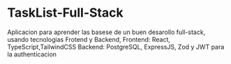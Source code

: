 # TaskList-Full-Stack
Aplicacion para aprender las basese de un buen desarollo full-stack, usando tecnologias Frotend y Backend, Frontend: React, TypeScript,TailwindCSS Backend: PostgreSQL, ExpressJS, Zod y JWT para la authenticacion
